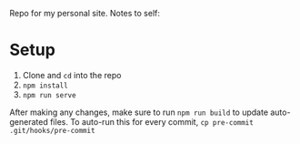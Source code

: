 Repo for my personal site. Notes to self:

# Setup
1. Clone and `cd` into the repo
2. `npm install`
3. `npm run serve`

After making any changes, make sure to run `npm run build` to update auto-generated files. To auto-run this for every commit, `cp pre-commit .git/hooks/pre-commit`

